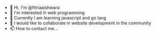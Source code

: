 - 👋 Hi, I'm @fitriaaishwara
- 👀 I'm interested in web programming
- 🌱 Currently I am learning javascript and go lang
- 💞️ I would like to collaborate in website development in the community
- 📫 How to contact me...

<!---
fitriaaishwara/fitriaaishwara is a ✨ special ✨ repository because its `README.md` (this file) appears on your GitHub profile.
You can click the Preview link to take a look at your changes.
--->
